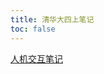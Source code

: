 ```yaml
---
title: 清华大四上笔记
toc: false
---
```


<a href="https://xindubawukong.github.io/thu41/%E4%BA%BA%E6%9C%BA%E4%BA%A4%E4%BA%92/">人机交互笔记</a>